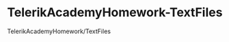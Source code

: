 TelerikAcademyHomework-TextFiles
================================

TelerikAcademyHomework/TextFiles
